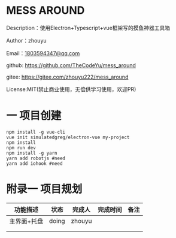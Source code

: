 # MESS AROUND

Description：使用Electron+Typescript+vue框架写的摸鱼神器工具箱

Author：zhouyu

Email：1803594347@qq.com

github:	https://github.com/TheCodeYu/mess_around

gitee: 	https://gitee.com/zhouyu222/mess_around

License:MIT(禁止商业使用，无偿供学习使用，欢迎PR)



# 一 项目创建

```shell
npm install -g vue-cli
vue init simulatedgreg/electron-vue my-project
npm install
npm run dev
npm install -g yarn
yarn add robotjs #need 
yarn add iohook	#need 

```



# 附录一	项目规划

| 功能描述    | 状态  | 完成人 | 完成时间 | 备注 |
| ----------- | ----- | ------ | -------- | ---- |
| 主界面+托盘 | doing | zhouyu |          |      |
|             |       |        |          |      |
|             |       |        |          |      |

